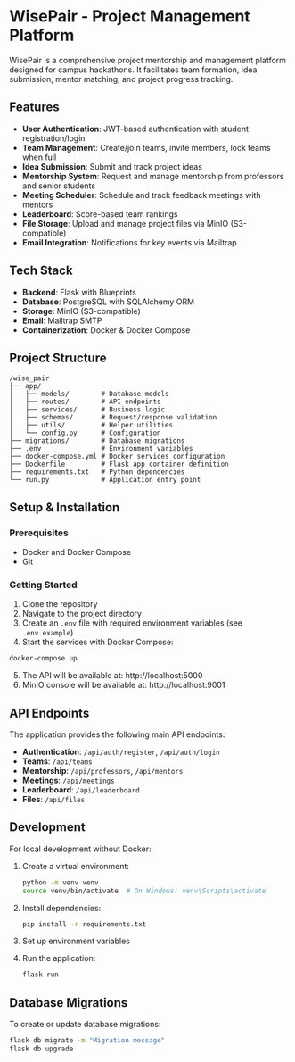 # WisePair - Project Management Platform

WisePair is a comprehensive project mentorship and management platform designed for campus hackathons. It facilitates team formation, idea submission, mentor matching, and project progress tracking.

## Features

- **User Authentication**: JWT-based authentication with student registration/login
- **Team Management**: Create/join teams, invite members, lock teams when full
- **Idea Submission**: Submit and track project ideas
- **Mentorship System**: Request and manage mentorship from professors and senior students
- **Meeting Scheduler**: Schedule and track feedback meetings with mentors
- **Leaderboard**: Score-based team rankings
- **File Storage**: Upload and manage project files via MinIO (S3-compatible)
- **Email Integration**: Notifications for key events via Mailtrap

## Tech Stack

- **Backend**: Flask with Blueprints
- **Database**: PostgreSQL with SQLAlchemy ORM
- **Storage**: MinIO (S3-compatible)
- **Email**: Mailtrap SMTP
- **Containerization**: Docker & Docker Compose

## Project Structure

```
/wise_pair
├── app/
│   ├── models/        # Database models
│   ├── routes/        # API endpoints
│   ├── services/      # Business logic
│   ├── schemas/       # Request/response validation
│   ├── utils/         # Helper utilities
│   └── config.py      # Configuration
├── migrations/        # Database migrations
├── .env               # Environment variables
├── docker-compose.yml # Docker services configuration
├── Dockerfile         # Flask app container definition
├── requirements.txt   # Python dependencies
└── run.py             # Application entry point
```

## Setup & Installation

### Prerequisites

- Docker and Docker Compose
- Git

### Getting Started

1. Clone the repository
2. Navigate to the project directory
3. Create an `.env` file with required environment variables (see `.env.example`)
4. Start the services with Docker Compose:

```bash
docker-compose up
```

5. The API will be available at: http://localhost:5000
6. MinIO console will be available at: http://localhost:9001

## API Endpoints

The application provides the following main API endpoints:

- **Authentication**: `/api/auth/register`, `/api/auth/login`
- **Teams**: `/api/teams`
- **Mentorship**: `/api/professors`, `/api/mentors`
- **Meetings**: `/api/meetings`
- **Leaderboard**: `/api/leaderboard`
- **Files**: `/api/files`

## Development

For local development without Docker:

1. Create a virtual environment:
   ```bash
   python -m venv venv
   source venv/bin/activate  # On Windows: venv\Scripts\activate
   ```

2. Install dependencies:
   ```bash
   pip install -r requirements.txt
   ```

3. Set up environment variables
4. Run the application:
   ```bash
   flask run
   ```

## Database Migrations

To create or update database migrations:

```bash
flask db migrate -m "Migration message"
flask db upgrade
``` 